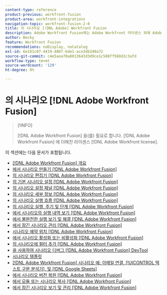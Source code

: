 ```yaml
---
content-type: reference
product-previous: workfront-fusion
product-area: workfront-integrations
navigation-topic: workfront-fusion-2-0
title: 의 시나리오 [!DNL Adobe] Workfront Fusion
description: Adobe Workfront Fusion에는 Adobe Workfront 라이센스 외에 Adobe Workfront Fusion 라이센스가 필요합니다.
author: Becky
feature: Workfront Fusion
recommendations: noDisplay, noCatalog
exl-id: 6e181c07-4419-486f-bde1-ace3db349a72
source-git-commit: c4e5aea70a8013643d3d9ce1c588ff560d2c3afd
workflow-type: tm+mt
source-wordcount: '129'
ht-degree: 0%

---
```


# 의 시나리오 [!DNL Adobe Workfront Fusion]

>[!INFO]
>
>[!DNL Adobe Workfront Fusion] 을(를) 필요로 합니다. [!DNL Adobe Workfront Fusion] 에 더해진 라이센스 [!DNL Adobe Workfront license].

이 섹션에는 다음 문서가 포함됩니다.

* [[!DNL Adobe Workfront Fusion] 개요](../../workfront-fusion/scenarios/scenario-overview.md)
* [에서 시나리오 만들기 [!DNL Adobe Workfront Fusion]](../../workfront-fusion/scenarios/create-a-scenario.md)
* [의 시나리오 편집기 [!DNL Adobe Workfront Fusion]](../../workfront-fusion/scenarios/scenario-editor.md)
* [의 기본 시나리오 설정 [!DNL Adobe Workfront Fusion]](../../workfront-fusion/scenarios/basic-scenario-settings.md)
* [의 시나리오 설정 패널 [!DNL Adobe Workfront Fusion]](../../workfront-fusion/scenarios/scenario-settings-panel.md)
* [의 시나리오 세부 정보 [!DNL Adobe Workfront Fusion]](../../workfront-fusion/scenarios/scenario-detail.md)
* [의 시나리오 실행 흐름 [!DNL Adobe Workfront Fusion]](../../workfront-fusion/scenarios/scenario-execution-flow.md)
* [의 시나리오 실행, 주기 및 단계 [!DNL Adobe Workfront Fusion]](../../workfront-fusion/scenarios/scenario-execution-cycles-phases.md)
* [에서 시나리오의 실행 내역 보기 [!DNL Adobe Workfront Fusion]](../../workfront-fusion/scenarios/view-scenario-execution-history.md)
* [에서 불완전한 실행 보기 및 해결 [!DNL Adobe Workfront Fusion]](../../workfront-fusion/scenarios/view-and-resolve-incomplete-executions.md)
* [에서 잠긴 시나리오 관리 [!DNL Adobe Workfront Fusion]](../../workfront-fusion/scenarios/view-and-manage-locked-scenarios.md)
* [시나리오 예약 위치 [!DNL Adobe Workfront Fusion]](../../workfront-fusion/scenarios/schedule-a-scenario.md)
* [에서 시나리오 활성화 또는 비활성화 [!DNL Adobe Workfront Fusion]](../../workfront-fusion/scenarios/activate-or-inactivate-scenario.md)
* [의 시나리오에 필터 추가 [!DNL Adobe Workfront Fusion]](../../workfront-fusion/scenarios/add-a-filter-to-a-scenario.md)
* [을 사용하여 시나리오 디버그 [!DNL Adobe Workfront Fusion] DevTool](../../workfront-fusion/scenarios/debug-scenarios-with-dev-tool.md)
* [시나리오 템플릿](../../workfront-fusion/scenarios/templates/fusion-templates.md)
* [[!DNL Adobe Workfront Fusion] 시나리오 예: 이메일 연결, [!UICONTROL 텍스트 구문 분석기], 및 [!DNL Google Sheets]](../../workfront-fusion/scenarios/example-connect-email-text-parser-gsheets.md)
* [에서 시나리오 버전 복원 [!DNL Adobe Workfront Fusion]](../../workfront-fusion/scenarios/restore-a-scenario-version.md)
* [에서 모듈 또는 시나리오 복사 [!DNL Adobe Workfront Fusion]](../../workfront-fusion/scenarios/copy-modules-or-scenarios.md)
* [에서 잠긴 시나리오 보기 및 관리 [!DNL Adobe Workfront Fusion]](../../workfront-fusion/scenarios/view-and-manage-locked-scenarios.md)

